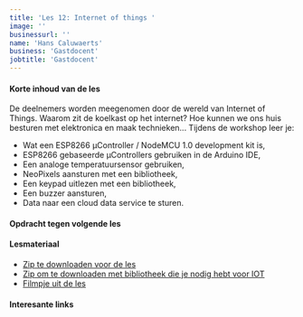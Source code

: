```yaml
---
title: 'Les 12: Internet of things '
image: ''
businessurl: ''
name: 'Hans Caluwaerts'
business: 'Gastdocent'
jobtitle: 'Gastdocent'
---
```

> 
#### Korte inhoud van de les
De deelnemers worden meegenomen door de wereld van Internet of Things. Waarom zit de koelkast op het internet? Hoe kunnen we ons huis besturen met elektronica en maak technieken... 
Tijdens de workshop leer je:
- Wat een ESP8266 μController / NodeMCU 1.0 development kit is,
- ESP8266 gebaseerde μControllers gebruiken in de Arduino IDE,
- Een analoge temperatuursensor gebruiken,
- NeoPixels aansturen met een bibliotheek,
- Een keypad uitlezen met een bibliotheek,
- Een buzzer aansturen,
- Data naar een cloud data service te sturen. 

#### Opdracht tegen volgende les


#### Lesmateriaal
- [Zip te downloaden voor de les](../assets/images/Lesson12/PAKKETDATA.zip)
- [Zip om te downloaden met bibliotheek die je nodig hebt voor IOT](../assets/images/Lesson12/Keypad.zip)
- [Filmpje uit de les](../assets/images/Lesson12/filmpje.mp4)


#### Interesante links 

